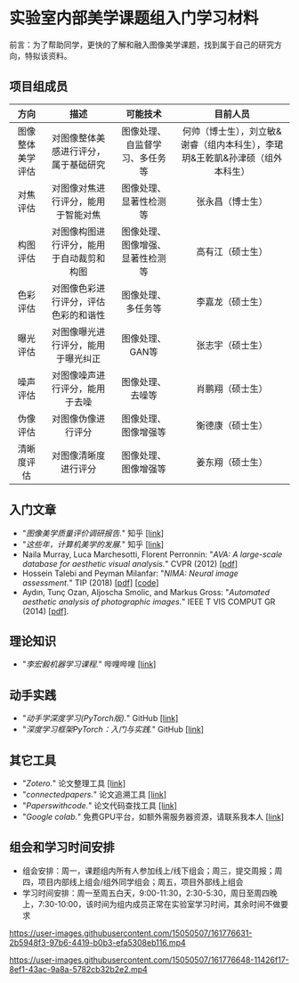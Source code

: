 实验室内部美学课题组入门学习材料
===============================
前言：为了帮助同学，更快的了解和融入图像美学课题，找到属于自己的研究方向，特拟该资料。

## 项目组成员

| 方向       | 描述     | 可能技术 | 目前人员     |
| :-----------: | :--------: | :--------: | :--------: |
| 图像整体美学评估    |    对图像整体美感进行评分，属于基础研究    |     图像处理、自监督学习、多任务等     |      何帅（博士生），刘立敏&谢睿（组内本科生），李珺玥&王乾凱&孙津硕（组外本科生）     |
| 对焦评估    |    对图像对焦进行评分，能用于智能对焦    |     图像处理、显著性检测等     |      张永昌（博士生）     |
| 构图评估    |    对图像构图进行评分，能用于自动裁剪和构图    |     图像处理、图像增强、显著性检测等     |      高有江（硕士生）     |
| 色彩评估    |    对图像色彩进行评分，评估色彩的和谐性    |     图像处理、多任务等     |      李嘉龙（硕士生）     |
| 曝光评估    |    对图像曝光进行评分，能用于曝光纠正    |     图像处理、GAN等     |      张志宇（硕士生）     |
| 噪声评估    |    对图像噪声进行评分，能用于去噪    |     图像处理、去噪等     |      肖鹏翔（硕士生）     |
| 伪像评估    |    对图像伪像进行评分   |     图像处理、图像增强等     |      衡德康（硕士生）     |
| 清晰度评估    |    对图像清晰度进行评分   |     图像处理、图像增强等     |      姜东翔（硕士生）     |

## 入门文章
+ "*图像美学质量评价调研报告.*" 知乎 [[link]](https://zhuanlan.zhihu.com/p/37307679)
+ "*这些年，计算机美学的发展.*" 知乎 [[link]](https://zhuanlan.zhihu.com/p/91516029)
+ Naila Murray, Luca Marchesotti, Florent Perronnin: "*AVA: A large-scale database for aesthetic visual analysis.*" CVPR (2012) [[pdf]](https://ieeexplore.ieee.org/stamp/stamp.jsp?tp=&arnumber=6247954)
+ Hossein Talebi and Peyman Milanfar: "*NIMA: Neural image assessment.*" TIP (2018) [[pdf]](https://ieeexplore.ieee.org/abstract/document/8352823) [[code]](https://paperswithcode.com/paper/nima-neural-image-assessment#code)
+ Aydın, Tunç Ozan, Aljoscha Smolic, and Markus Gross: "*Automated aesthetic analysis of photographic images.*" IEEE T VIS COMPUT GR (2014) [[pdf]](http://citeseerx.ist.psu.edu/viewdoc/download?doi=10.1.1.675.3491&rep=rep1&type=pdf).

## 理论知识
+ "*李宏毅机器学习课程.*" 哔哩哔哩 [[link]](https://www.bilibili.com/video/BV1JE411g7XF?from=search&seid=16114573361443816126)

## 动手实践
+ "*动手学深度学习(PyTorch版).*" GitHub [[link]](https://tangshusen.me/Dive-into-DL-PyTorch/#/)
+ "*深度学习框架PyTorch：入门与实践.*" GitHub [[link]](https://github.com/chenyuntc/pytorch-book)

## 其它工具
+ "*Zotero.*" 论文整理工具 [[link]](https://www.zotero.org/)
+ "*connectedpapers.*" 论文追溯工具 [[link]](https://www.connectedpapers.com/)
+ "*Paperswithcode.*" 论文代码查找工具 [[link]](https://paperswithcode.com/)
+ "*Google colab.*" 免费GPU平台，如额外需服务器资源，请联系我本人 [[link]](https://colab.research.google.com/notebooks/intro.ipynb)

## 组会和学习时间安排
+ 组会安排：周一，课题组内所有人参加线上/线下组会；周三，提交周报；周四，项目内部线上组会/组外同学组会；周五，项目外部线上组会
+ 学习时间安排：周一至周五白天，9:00-11:30，2:30-5:30，周日至周四晚上，7:30-10:00，该时间为组内成员正常在实验室学习时间，其余时间不做要求

https://user-images.githubusercontent.com/15050507/161776631-2b5948f3-97b6-4419-b0b3-efa5308eb116.mp4

https://user-images.githubusercontent.com/15050507/161776648-11426f17-8ef1-43ac-9a8a-5782cb32b2e2.mp4

